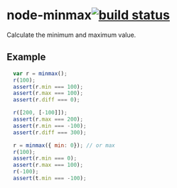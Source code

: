 node-minmax[![build status](https://secure.travis-ci.org/kesla/node-minmax.png)](http://travis-ci.org/kesla/node-minmax)
===========

Calculate the minimum and maximum value.

## Example
```javascript
  var r = minmax();
  r(100);
  assert(r.min === 100);
  assert(r.max === 100);
  assert(r.diff === 0);

  r([200, [-100]]);
  assert(r.max === 200);
  assert(r.min === -100);
  assert(r.diff === 300);

  r = minmax({ min: 0}); // or max
  r(100);
  assert(r.min === 0);
  assert(r.max === 100);
  r(-100);
  assert(t.min === -100);
```
